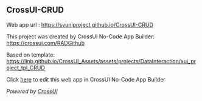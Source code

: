 ## CrossUI-CRUD
Web app url : https://svuniproject.github.io/CrossUI-CRUD

This project was created by CrossUI No-Code App Builder: https://crossui.com/RADGithub

Based on template: https://linb.github.io/CrossUI_Assets/assets/projects/DataInteraction/xui_project_tpl_CRUD

Click [here](https://crossui.com/RADGithub/#!from=github&owner=svuniproject&repo=CrossUI-CRUD) to edit this web app in CrossUI No-Code App Builder

<i>Powered by [CrossUI](https://crossui.com)</i>
